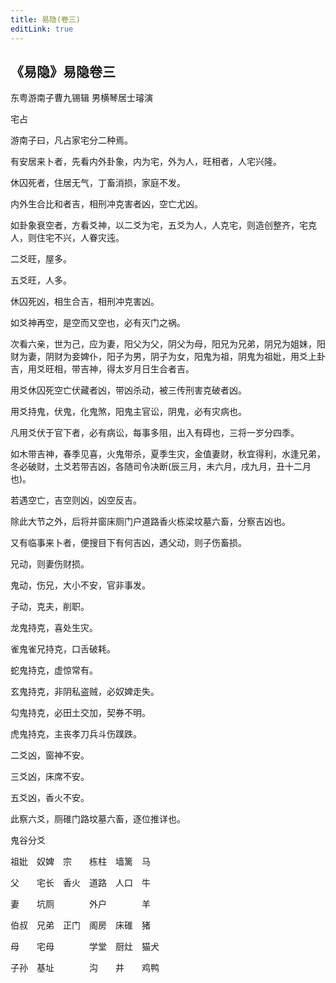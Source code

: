 ```yaml
---
title: 易隐(卷三)
editLink: true
---
```


## 《易隐》易隐卷三

东粤游南子曹九锡辑 男横琴居士璿演

宅占

游南子曰，凡占家宅分二种焉。

有安居来卜者，先看内外卦象，内为宅，外为人，旺相者，人宅兴隆。

休囚死者，住居无气，丁畜消损，家庭不发。

内外生合比和者吉，相刑冲克害者凶，空亡尤凶。

如卦象衰空者，方看爻神，以二爻为宅，五爻为人，人克宅，则造创整齐，宅克人，则住宅不兴，人眷灾迍。

二爻旺，屋多。

五爻旺，人多。

休囚死凶，相生合吉，相刑冲克害凶。

如爻神再空，是空而又空也，必有灭门之祸。

次看六亲，世为己，应为妻，阳父为父，阴父为母，阳兄为兄弟，阴兄为姐妹，阳财为妻，阴财为妾婢仆，阳子为男，阴子为女，阳鬼为祖，阴鬼为祖妣，用爻上卦吉，用爻旺相，带吉神，得太岁月日生合者吉。

用爻休囚死空亡伏藏者凶，带凶杀动，被三传刑害克破者凶。

用爻持鬼，伏鬼，化鬼煞，阳鬼主官讼，阴鬼，必有灾病也。

凡用爻伏于官下者，必有病讼，每事多阻，出入有碍也，三将一岁分四季。

如木带吉神，春季见喜，火鬼带杀，夏季生灾，金值妻财，秋宜得利，水逢兄弟，冬必破财，土爻若带吉凶，各随司令决断(辰三月，未六月，戌九月，丑十二月也)。

若遇空亡，吉空则凶，凶空反吉。

除此大节之外，后将并窗床厕门户道路香火栋梁坟墓六畜，分察吉凶也。

又有临事来卜者，便搜目下有何吉凶，遇父动，则子伤畜损。

兄动，则妻伤财损。

鬼动，伤兄，大小不安，官非事发。

子动，克夫，削职。

龙鬼持克，喜处生灾。

雀鬼雀兄持克，口舌破耗。

蛇鬼持克，虚惊常有。

玄鬼持克，非阴私盗贼，必奴婢走失。

勾鬼持克，必田土交加，契券不明。

虎鬼持克，主丧孝刀兵斗伤蹼跌。

二爻凶，窗神不安。

三爻凶，床席不安。

五爻凶，香火不安。

此察六爻，厕碓门路坟墓六畜，逐位推详也。

鬼谷分爻

祖妣　奴婢　宗　　栋柱　墙篱　马

父　　宅长　香火　道路　人口　牛

妻　　坑厕　　　　外户　　　　羊

伯叔　兄弟　正门　阁房　床碓　猪

母　　宅母　　　　学堂　厨灶　猫犬

子孙　基址　　　　沟　　井　　鸡鸭
